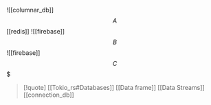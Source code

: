 ![[columnar_db]]
$$A$$
[[redis]]
![[firebase]]
$$B$$
![[firebase]]
$$C$$$
>[!quote] [[Tokio_rs#Databases]] [[Data frame]] [[Data Streams]] [[connection_db]]